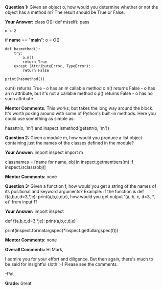 ﻿**Question 1:**
Given an object o, how would you determine whether or not the object has a method m? The result should be True or False.

**Your Answer:**
class O():
    def m(self):
        pass
    
    n = 2
    
if __name__ == "__main__":
    o = O()
    
    def hasmethod():
        try:
            o.m()
            return True
        except (AttributeError, TypeError):
            return False
    
    print(hasmethod())

o.m() returns True  - o has an m callable method
o.n() returns False - o has an n attribute, but it's not a callable method
o.p() returns False - o has no such attribute

**Mentor Comments:**
This works, but  takes the long way around the block. It's worth poking around with some of Python's built-in methods.  Here you could use something as simple as:

hasattr(o, 'm') and inspect.ismethod(getattr(o, 'm'))

**Question 2:**
Given a module m, how would you produce a list object containing just the names of the classes defined in the module?

**Your Answer:**
import inspect
import m

classnames = [name for name, obj in inspect.getmembers(m) if inspect.isclass(obj)]

**Mentor Comments:**
none

**Question 3:**
Given a function f, how would you get a string of the names of its positional and keyword arguments? Example: if the function is def f(a,b,c,d=3,*,e): print(a,b,c,d,e), how would you get output '(a, b, c, d=3, *, e)' from input f?

**Your Answer:**
import inspect

def f(a,b,c,d=3,*,e): 
    print(a,b,c,d,e)
     
print(inspect.formatargspec(*inspect.getfullargspec(f)))

**Mentor Comments:**
none

**Overall Comments:**
Hi Mark,

I admire you for your effort and diligence. But then again, there's much to be said for insightful sloth :-)  Please see the comments.

-Pat

**Grade:**
Great
